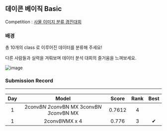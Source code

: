 ## 데이콘 베이직 Basic 

Competition : [사물 이미지 분류 경진대회](https://dacon.io/competitions/official/235874/overview/description)

###  배경

총 10개의 class 로 이루어진 데이터를 분류해 주세요!

다른 사람들과 실력을 겨뤄보며 데이터 분석 대회의 즐거움을 느껴보세요.

![image](https://user-images.githubusercontent.com/54428934/154949233-628d5f90-7657-4b03-a02e-c5b414b2b63b.png)

### Submission Record
-----

| Day |    Model                                   | Score        | Rank                                      | Best |
| :---------:  | :-----------:                                | :-------------------:  |  :-------------------: | :-------------------: |
|1 |2conv*BN 2conv*BN MX 3conv*BN 3conv*BN MX  | 0.7612 |  4 | |
|1 |2conv*BN*MX x 4 | 0.776 |  3 |✔ |
